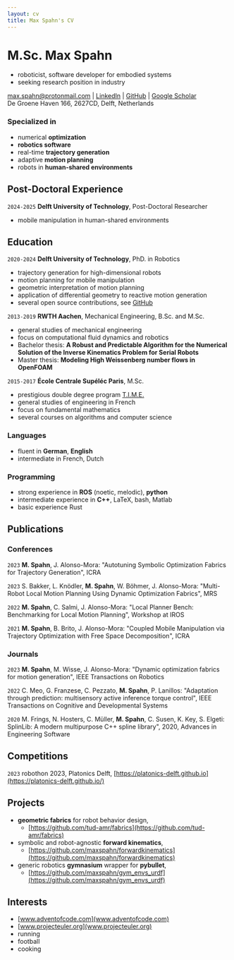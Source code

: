 ```yaml
---
layout: cv
title: Max Spahn's CV
---
```

# M.Sc. __Max Spahn__
- roboticist, software developer for embodied systems
- seeking research position in industry


<div id="webaddress">
<a href="max.spahn@protonmail.com">max.spahn@protonmail.com</a>
| <a href="https://www.linkedin.com/in/max-spahn/">LinkedIn</a>
| <a href="https://www.github.com/maxspahn">GitHub</a>
| <a href="https://scholar.google.com/citations?user=r5MT42cAAAAJ&hl=en&oi=ao">Google Scholar</a><br>
De Groene Haven 166, 2627CD, Delft, Netherlands
</div>

### Specialized in

- numerical __optimization__
- __robotics software__
- real-time __trajectory generation__
- adaptive __motion planning__
- robots in __human-shared environments__

## Post-Doctoral Experience

`2024-2025`
__Delft University of Technology__, Post-Doctoral Researcher
- mobile manipulation in human-shared environments

## Education

`2020-2024`
__Delft University of Technology__, PhD. in Robotics
- trajectory generation for high-dimensional robots
- motion planning for mobile manipulation
- geometric interpretation of motion planning
- application of differential geometry to reactive motion generation
- several open source contributions, see [GitHub](www.github.com/maxspahn)

`2013-2019`
__RWTH Aachen__, Mechanical Engineering, B.Sc. and M.Sc.
- general studies of mechanical engineering
- focus on computational fluid dynamics and robotics
- Bachelor thesis: __A Robust and Predictable Algorithm for the Numerical
  Solution of the Inverse Kinematics Problem for Serial Robots__
- Master thesis: __Modeling High Weissenberg number flows in OpenFOAM__

`2015-2017`
__École Centrale Supéléc Paris__, M.Sc.
- prestigious double degree program [T.I.M.E.](https://timeassociation.org/)
- general studies of engineering in French
- focus on fundamental mathematics
- several courses on algorithms and computer science

### Languages
- fluent in __German__, __English__
- intermediate in French, Dutch

### Programming
- strong experience in __ROS__ (noetic, melodic), __python__
- intermediate experience in __C++__, LaTeX, bash, Matlab
- basic experience Rust

## Publications
### Conferences

`2023`
__M. Spahn__, J. Alonso-Mora: "Autotuning Symbolic Optimization Fabrics for
Trajectory Generation", ICRA

`2023`
S. Bakker, L. Knödler, __M. Spahn__, W. Böhmer, J. Alonso-Mora: "Multi-Robot
Local Motion Planning Using Dynamic Optimization Fabrics", MRS

`2022`
__M. Spahn__, C. Salmi, J. Alonso-Mora: "Local Planner Bench: Benchmarking for Local Motion Planning", Workshop at IROS

`2021`
__M. Spahn__, B. Brito, J. Alonso-Mora: "Coupled Mobile Manipulation via Trajectory
Optimization with Free Space Decomposition", ICRA

### Journals

`2023`
__M. Spahn__, M. Wisse, J. Alonso-Mora: "Dynamic optimization fabrics for motion
generation", IEEE Transactions on Robotics

`2022`
C. Meo, G. Franzese, C. Pezzato, __M. Spahn__, P. Lanillos: "Adaptation through prediction: multisensory active inference torque control", IEEE Transactions on Cognitive and Developmental Systems

`2020`
M. Frings, N. Hosters, C. Müller, __M. Spahn__, C. Susen, K. Key, S. Elgeti: SplinLib: A modern multipurpose C++ spline library", 2020, Advances in Engineering Software

## Competitions

`2023`
robothon 2023, Platonics Delft, [https://platonics-delft.github.io](https://platonics-delft.github.io/)

## Projects

- __geometric fabrics__ for robot behavior design, 
    - [https://github.com/tud-amr/fabrics](https://github.com/tud-amr/fabrics)
- symbolic and robot-agnostic __forward kinematics__, 
    - [https://github.com/maxspahn/forwardkinematics](https://github.com/maxspahn/forwardkinematics)
- generic robotics __gymnasium__ wrapper for __pybullet__, 
    - [https://github.com/maxspahn/gym_envs_urdf](https://github.com/maxspahn/gym_envs_urdf)

## Interests
- [www.adventofcode.com](www.adventofcode.com)
- [www.projecteuler.org](www.projecteuler.org)
- running
- football
- cooking




